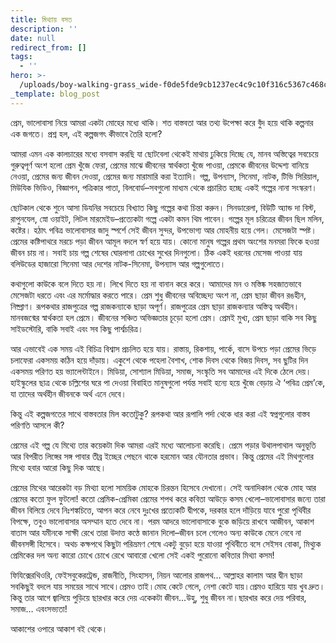```yaml
---
title: মিথ্যায় বসত
description: ''
date: null
redirect_from: []
tags:
  - ''
hero: >-
  /uploads/boy-walking-grass_wide-f0de5fde9cb1237ec4c9c10f316c5367c468c138-s900-c85.jpg
_template: blog_post
---
```


প্রেম, ভালোবাসা নিয়ে আমরা একটা মোহের মধ্যে থাকি। শত বাস্তবতা আর তথ্য উপেক্ষা করে বুঁদ হয়ে থাকি কল্পনার এক জগতে। প্রশ্ন হল, এই কল্পজগৎ কীভাবে তৈরি হলো?

আমরা এমন এক কালচারের মধ্যে বসবাস করছি যা ছোটবেলা থেকেই মাথায় ঢুকিয়ে দিচ্ছে যে, মানব অস্তিত্বের সবচেয়ে গুরুত্বপূর্ণ অংশ হলো প্রেম খুঁজে ফেরা, প্রেমের মাঝে জীবনের স্বার্থকতা খুঁজে পাওয়া, প্রেমকে জীবনের উদ্দেশ্য বানিয়ে নেওয়া, প্রেমের জন্য জীবন দেওয়া, প্রেমের জন্য মারামারি করা ইত্যাদি। গল্প, উপন্যাস, সিনেমা, নাটক, টিভি সিরিয়াল, মিউযিক ভিডিও, বিজ্ঞাপন, পত্রিকার পাতা, বিলবোর্ড–সবগুলো মাধ্যম থেকে প্রচারিত হচ্ছে একই গল্পের নানা সংস্করণ।

ছোটকাল থেকে শুনে আসা ডিযনির সবচেয়ে বিখ্যাত কিছু গল্পের কথা চিন্তা করুন। সিনডারেলা, বিউটি অ্যান্ড দা বিস্ট, রাপুনযেল, স্নো ওয়াইট, লিটল মারমেইড–প্রত্যেকটা গল্পে একটা কমন থিম পাবেন। গল্পের মূল চরিত্রের জীবন ছিল মলিন, কষ্টের। হঠাৎ পবিত্র ভালোবাসার জাদু স্পর্শে সেই জীবন সুন্দর, উপভোগ্য আর মোহনীয় হয়ে গেল। মেসেজটা স্পষ্ট। প্রেমের কষ্টিপাথরে মরচে পড়া জীবন আমূল বদলে স্বর্ণ হয়ে যায়। কোনো মানুষ গল্পের প্রথম অংশের মনমরা ফিকে হওয়া জীবন চায় না। সবাই চায় গল্প শেষের ঘোরলাগা চোখের সুখের দিনগুলো। ঠিক একই ধরনের মেসেজ পাওয়া যায় বলিউডের হাজারো সিনেমা আর দেশের নাটক-সিনেমা, উপন্যাস আর গল্পগুলোতে।

কথাগুলো কাউকে বলে দিতে হয় না। লিখে দিতে হয় না বানান করে করে। আমাদের মন ও মস্তিষ্ক সহজাতভাবে মেসেজটা ধরতে এবং এর মর্মোদ্ধার করতে পারে। প্রেম শুধু জীবনের অবিচ্ছেদ্য অংশ না, প্রেম ছাড়া জীবন রঙহীন, নিষ্প্রাণ। রূপকথার রাজপুত্রের গল্প রাজকন্যাকে ছাড়া অপূর্ণ। রাজপুত্রের প্রেম ছাড়া রাজকন্যার অস্তিত্ব অর্থহীন। মানবজন্মের স্বার্থকতা হল প্রেমে। জীবনের সঞ্চিত অভিজ্ঞতার চূড়ো হলো প্রেম। প্রেমই মুখ্য, প্রেম ছাড়া বাকি সব কিছু সাইডস্টোরি, বাকি সবাই এবং সব কিছু পার্শ্বচরিত্র।

আর এভাবেই এক সময় এই বিচিত্র বিশ্বাস প্রচলিত হয়ে যায়। রাস্তায়, রিকশায়, পার্কে, বাসে উপচে পড়া প্রেমের ভিড়ে চলাফেরা একসময় কঠিন হয়ে দাঁড়ায়। একুশে থেকে পহেলা বৈশাখ, শোক দিবস থেকে বিজয় দিবস, সব ছুটির দিন একসময় পরিণত হয় ভ্যালেন্টাইনে। মিডিয়া, সোশ্যাল মিডিয়া, সমাজ, সংস্কৃতি সব আমাদের এই দিকে ঠেলে দেয়। হাইস্কুলের ছাত্র থেকে চল্লিশের ঘরে পা দেওয়া বিবাহিত মানুষগুলো পর্যন্ত সবাই হন্যে হয়ে খুঁজে বেড়ায় ঐ ‘পবিত্র প্রেম’কে, যা তাদের অর্থহীন জীবনকে অর্থ এনে দেবে।

কিন্তু এই কল্পজগতের সাথে বাস্তবতার মিল কতোটুকু? রূপকথা আর রূপালি পর্দা থেকে ধার করা এই স্বপ্নগুলোর বাস্তব পরিণতি আসলে কী?

প্রেমের এই গল্প যে মিথ্যে তার কয়েকটা দিক আমরা এরই মধ্যে আলোচনা করেছি। প্রেমে পড়ার উথালপাথাল অনুভূতি আর বিপরীত লিঙ্গের সঙ্গ পাবার তীব্র ইচ্ছের পেছনে থাকে হরমোন আর যৌনতার প্রভাব। কিন্তু প্রেমের এই মিথগুলোর মিথ্যে হবার আরো কিছু দিক আছে।

প্রেমের মিথের আরেকটা বড় মিথ্যা হলো সাময়িক মোহকে চিরন্তন হিসেবে দেখানো। সেই অনাদিকাল থেকে মোহ আর প্রেমের কতো ফুল ফুটলো! কতো প্রেমিক-প্রেমিকা প্রেমের শপথ করে কবিতা আউড়ে কসম খেলো–ভালোবাসার জন্যে তারা জীবন বিলিয়ে দেবে নিঃশঙ্কচিত্তে, আপন করে নেবে দুঃখের প্রত্যেকটি দ্বীপকে, দরকার হলে দাঁড়িয়ে যাবে পুরো পৃথিবীর বিপক্ষে, তবুও ভালোবাসার অসম্মান হতে দেবে না। পরম আদরে ভালোবাসাকে বুকে জড়িয়ে রাখবে আজীবন, আকাশ বাতাস আর যমীনকে সাক্ষী রেখে তারা উদাত্ত কণ্ঠে জানান দিলো–জীবন চলে গেলেও অন্য কাউকে মেনে নেবে না জীবনসঙ্গী হিসেবে। অথচ কক্ষপথে কিছুটা পরিভ্রমণ শেষে একটু বুড়ো হয়ে যাওয়া পৃথিবীতে বসে সেইসব বোকা, মিথ্যুক প্রেমিকের দল অন্য কারো চোখে চোখে রেখে আবারো খেলো সেই একই পুরোনো কবিতার মিথ্যা কসম!

ফিযিক্সেরথিওরি, ফেইসবুকেরট্রেন্ড, রাজনীতি, সিংহাসন, নিয়ন আলোর রাজপথ… আল্লাহর কালাম আর দ্বীন ছাড়া সবকিছুই বদলে যায় সময়ের সাথে সাথে।প্রেমও তাই।মোহ কেটে গেলে, নেশা কেটে যায়।প্রেমও হারিয়ে যায় খুব দ্রুত।কিন্তু তার আগে জ্বালিয়ে পুড়িয়ে ছারখার করে দেয় একেকটা জীবন…উহু, শুধু জীবন না।ছারখার করে দেয় পরিবার, সমাজ… এবংসভ্যতা!

আকাশের ওপারে আকাশ বই থেকে।
